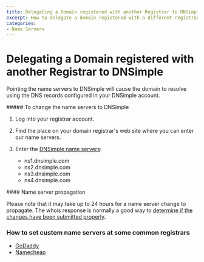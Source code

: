 ```yaml
---
title: Delegating a Domain registered with another Registrar to DNSimple
excerpt: How to delegate a domain registered with a different registrar to DNSimple's name servers.
categories:
- Name Servers
---
```


# Delegating a Domain registered with another Registrar to DNSimple

Pointing the name servers to DNSimple will cause the domain to resolve using the DNS records configured in your DNSimple account.

<div class="section-steps" markdown="1">
##### To change the name servers to DNSimple

1.  Log into your registrar account.
1.  Find the place on your domain registrar's web site where you can enter our name servers.
1.  Enter the [DNSimple name servers](/articles/dnsimple-nameservers):

    - ns1.dnsimple.com
    - ns2.dnsimple.com
    - ns3.dnsimple.com
    - ns4.dnsimple.com
</div>

<note>
#### Name server propagation

Please note that it may take up to 24 hours for a name server change to propagate. The whois response is normally a good way to [determine if the changes have been submitted properly](/articles/domain-resolution-issues).
</note>

### How to set custom name servers at some common registrars

- [GoDaddy](https://uk.godaddy.com/help/set-custom-nameservers-for-domains-registered-with-us-12317)
- [Namecheap](https://www.namecheap.com/support/knowledgebase/article.aspx/767/10/how-can-i-change-the-nameservers-for-my-domain)
